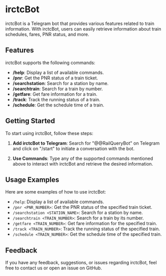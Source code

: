 # irctcBot

irctcBot is a Telegram bot that provides various features related to train information. With irctcBot, users can easily retrieve information about train schedules, fares, PNR status, and more.

## Features

irctcBot supports the following commands:

- **/help**: Display a list of available commands.
- **/pnr**: Get the PNR status of a train ticket.
- **/searchstation**: Search for a station by name.
- **/searchtrain**: Search for a train by number.
- **/getfare**: Get fare information for a train.
- **/track**: Track the running status of a train.
- **/schedule**: Get the schedule time of a train.

## Getting Started

To start using irctcBot, follow these steps:

1. **Add irctcBot to Telegram**: Search for "@@RailQueryBot" on Telegram and click on "/start" to initiate a conversation with the bot.

2. **Use Commands**: Type any of the supported commands mentioned above to interact with irctcBot and retrieve the desired information.

## Usage Examples

Here are some examples of how to use irctcBot:

- `/help`: Display a list of available commands.
- `/pnr <PNR_NUMBER>`: Get the PNR status of the specified train ticket.
- `/searchstation <STATION_NAME>`: Search for a station by name.
- `/searchtrain <TRAIN_NUMBER>`: Search for a train by its number.
- `/getfare <TRAIN_NUMBER>`: Get fare information for the specified train.
- `/track <TRAIN_NUMBER>`: Track the running status of the specified train.
- `/schedule <TRAIN_NUMBER>`: Get the schedule time of the specified train.

## Feedback

If you have any feedback, suggestions, or issues regarding irctcBot, feel free to contact us or open an issue on GitHub.
